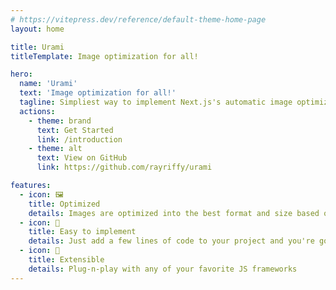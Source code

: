 ```yaml
---
# https://vitepress.dev/reference/default-theme-home-page
layout: home

title: Urami
titleTemplate: Image optimization for all!

hero:
  name: 'Urami'
  text: 'Image optimization for all!'
  tagline: Simpliest way to implement Next.js's automatic image optimization to any JS framework
  actions:
    - theme: brand
      text: Get Started
      link: /introduction
    - theme: alt
      text: View on GitHub
      link: https://github.com/rayriffy/urami

features:
  - icon: 🖼️
    title: Optimized
    details: Images are optimized into the best format and size based on the visitor's browser
  - icon: 🔧
    title: Easy to implement
    details: Just add a few lines of code to your project and you're good to go
  - icon: 🧩
    title: Extensible
    details: Plug-n-play with any of your favorite JS frameworks
---
```

